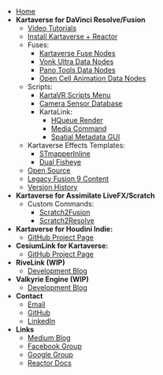 <!-- docs/_sidebar.md -->
- [Home](/)
- **Kartaverse for DaVinci Resolve/Fusion**
  - [Video Tutorials](tutorials)
  - [Install Kartaverse + Reactor](install)
  - Fuses:
    - [Kartaverse Fuse Nodes](fuses)
    - [Vonk Ultra Data Nodes](https://docs.google.com/document/d/1U9WfdHlE1AZHdU6_ZQCB1I2nSa5I7TyHG2vKMi2I7v8/edit?usp=sharing)
    - [Pano Tools Data Nodes](https://kartaverse.github.io/PT-Data-Nodes-Docs/)
    - [Open Cell Animation Data Nodes](https://docs.google.com/document/d/1DXnF47CK7dteF7lidwek5-lwy5qB75nBQMt_2Bp0y0g/edit#heading=h.abzdtec4alet)
  - Scripts:
    - [KartaVR Scripts Menu](scripts)
    - [Camera Sensor Database](https://emberlightvfx.github.io/Camera-Sensor-Database/#/)
    - KartaLink:
      - [HQueue Render](hqueue)
      - [Media Command](mediacommand)
      - [Spatial Metadata GUI](https://github.com/Kartaverse/Spatial-Metadata)
  - Kartaverse Effects Templates:
    - [STmapperInline](stmapperinline)
    - [Dual Fisheye](dualfisheye)
  - [Open Source](opensource_tools)
  - [Legacy Fusion 9 Content](legacy)
  - [Version History](version_history)
- **Kartaverse for Assimilate LiveFX/Scratch**
  - Custom Commands:
    - [Scratch2Fusion](https://github.com/AndrewHazelden/Scratch2Fusion/blob/main/Docs/Scratch2Fusion.md)
    - [Scratch2Resolve](https://github.com/AndrewHazelden/Scratch2Fusion/blob/main/Docs/Scratch2Resolve.md)
- **Kartaverse for Houdini Indie:**
  - [GitHub Project Page](https://kartaverse.github.io/Kartaverse-for-Houdini/)
- **CesiumLink for Kartaverse:**
  - [GitHub Project Page](https://kartaverse.github.io/CesiumLink/)
- **RiveLink (WIP)**
  - [Development Blog](https://kartaverse.github.io/RiveLink/#/)
- **Valkyrie Engine (WIP)**
  - [Development Blog](https://kartaverse.github.io/ValkyrieEngine/#/)
- **Contact**
  - [Email](mailto:andrew@andrewhazelden.com)
  - [GitHub](https://github.com/AndrewHazelden)
  - [LinkedIn](https://www.linkedin.com/in/andrewhazelden/)
- **Links**
  - [Medium Blog](https://medium.com/@andrewhazelden)
  - [Facebook Group](https://www.facebook.com/groups/kartavr)
  - [Google Group](https://groups.google.com/g/kartaverse/)
  - [Reactor Docs](https://kartaverse.github.io/Reactor-Docs/#/reactor)


